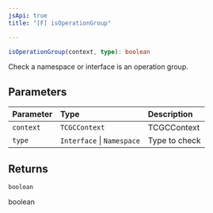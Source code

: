 ```yaml
---
jsApi: true
title: "[F] isOperationGroup"

---
```

```ts
isOperationGroup(context, type): boolean
```

Check a namespace or interface is an operation group.

## Parameters

| Parameter | Type | Description |
| :------ | :------ | :------ |
| `context` | `TCGCContext` | TCGCContext |
| `type` | `Interface` \| `Namespace` | Type to check |

## Returns

`boolean`

boolean
